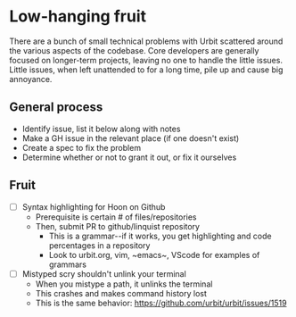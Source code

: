 # Low-hanging fruit

There are a bunch of small technical problems with Urbit scattered around the
various aspects of the codebase. Core developers are generally focused on
longer-term projects, leaving no one to handle the little issues. Little issues,
when left unattended to for a long time, pile up and cause big annoyance.

## General process

- Identify issue, list it below along with notes
- Make a GH issue in the relevant place (if one doesn't exist)
- Create a spec to fix the problem
- Determine whether or not to grant it out, or fix it ourselves

## Fruit

- [ ] Syntax highlighting for Hoon on Github
  - Prerequisite is certain # of files/repositories
  - Then, submit PR to github/linquist repository
    - This is a grammar--if it works, you get highlighting and code percentages
      in a repository
    - Look to urbit.org, vim, ~emacs~, VScode for examples of grammars
- [ ] Mistyped scry shouldn't unlink your terminal
  - When you mistype a path, it unlinks the terminal
  - This crashes and makes command history lost
  - This is the same behavior: https://github.com/urbit/urbit/issues/1519
